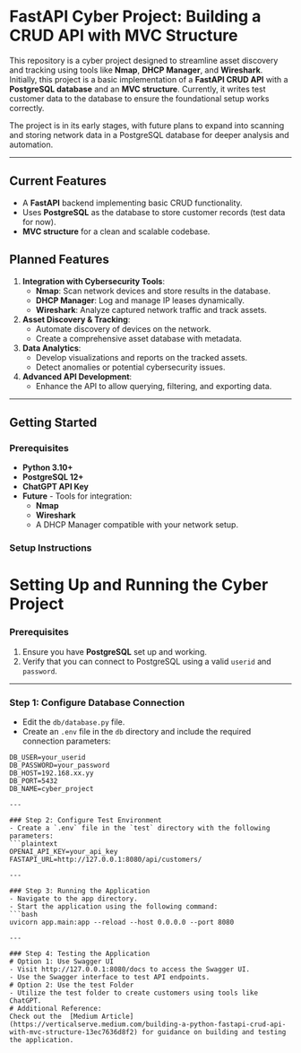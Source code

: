 # FastAPI Cyber Project: Building a CRUD API with MVC Structure

This repository is a cyber project designed to streamline asset discovery and tracking using tools like **Nmap**, **DHCP Manager**, and **Wireshark**. Initially, this project is a basic implementation of a **FastAPI CRUD API** with a **PostgreSQL database** and an **MVC structure**. Currently, it writes test customer data to the database to ensure the foundational setup works correctly.

The project is in its early stages, with future plans to expand into scanning and storing network data in a PostgreSQL database for deeper analysis and automation.

---

## Current Features
- A **FastAPI** backend implementing basic CRUD functionality.
- Uses **PostgreSQL** as the database to store customer records (test data for now).
- **MVC structure** for a clean and scalable codebase.

## Planned Features
1. **Integration with Cybersecurity Tools**:
   - **Nmap**: Scan network devices and store results in the database.
   - **DHCP Manager**: Log and manage IP leases dynamically.
   - **Wireshark**: Analyze captured network traffic and track assets.
2. **Asset Discovery & Tracking**:
   - Automate discovery of devices on the network.
   - Create a comprehensive asset database with metadata.
3. **Data Analytics**:
   - Develop visualizations and reports on the tracked assets.
   - Detect anomalies or potential cybersecurity issues.
4. **Advanced API Development**:
   - Enhance the API to allow querying, filtering, and exporting data.

---

## Getting Started

### Prerequisites
- **Python 3.10+**
- **PostgreSQL 12+**
- **ChatGPT API Key**
- **Future** - Tools for integration:
  - **Nmap**
  - **Wireshark**
  - A DHCP Manager compatible with your network setup.

### Setup Instructions

# Setting Up and Running the Cyber Project

### Prerequisites
1. Ensure you have **PostgreSQL** set up and working.
2. Verify that you can connect to PostgreSQL using a valid `userid` and `password`.

---

### Step 1: Configure Database Connection

- Edit the `db/database.py` file.
- Create an `.env` file in the `db` directory and include the required connection parameters:

```plaintext
DB_USER=your_userid
DB_PASSWORD=your_password
DB_HOST=192.168.xx.yy
DB_PORT=5432
DB_NAME=cyber_project

---

### Step 2: Configure Test Environment
- Create a `.env` file in the `test` directory with the following parameters:
```plaintext
OPENAI_API_KEY=your_api_key
FASTAPI_URL=http://127.0.0.1:8080/api/customers/

---

### Step 3: Running the Application
- Navigate to the app directory.
- Start the application using the following command:
```bash
uvicorn app.main:app --reload --host 0.0.0.0 --port 8080

---

### Step 4: Testing the Application
# Option 1: Use Swagger UI
- Visit http://127.0.0.1:8080/docs to access the Swagger UI.
- Use the Swagger interface to test API endpoints.
# Option 2: Use the test Folder
- Utilize the test folder to create customers using tools like ChatGPT.
# Additional Reference:
Check out the  [Medium Article](https://verticalserve.medium.com/building-a-python-fastapi-crud-api-with-mvc-structure-13ec7636d8f2) for guidance on building and testing the application.